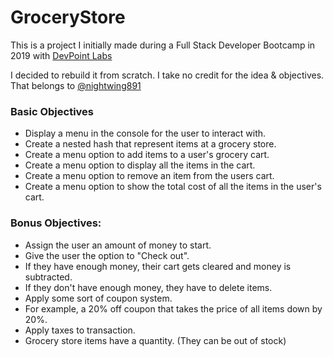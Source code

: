 # GroceryStore

This is a project I initially made during a Full Stack Developer Bootcamp in 2019 with [DevPoint Labs](https://www.devpointlabs.com/)

I decided to rebuild it from scratch. I take no credit for the idea & objectives. That
belongs to [@nightwing891](https://github.com/nightwing891)


### Basic Objectives
  - Display a menu in the console for the user to interact with. 
  - Create a nested hash that represent items at a grocery store. 
  - Create a menu option to add items to a user's grocery cart. 
  - Create a menu option to display all the items in the cart. 
  - Create a menu option to remove an item from the users cart. 
  - Create a menu option to show the total cost of all the items in the user's cart.  


### Bonus Objectives:
  - Assign the user an amount of money to start. 
  - Give the user the option to "Check out". 
  - If they have enough money, their cart gets cleared and money is subtracted. 
  - If they don't have enough money, they have to delete items. 
  - Apply some sort of coupon system. 
  - For example, a 20% off coupon that takes the price of all items down by 20%. 
  - Apply taxes to transaction.  
  - Grocery store items have a quantity. (They can be out of stock) 